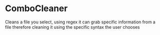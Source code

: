 # ComboCleaner
Cleans a file you select, using regex it can grab specific information from a file therefore cleaning it using the specific syntax the user chooses
